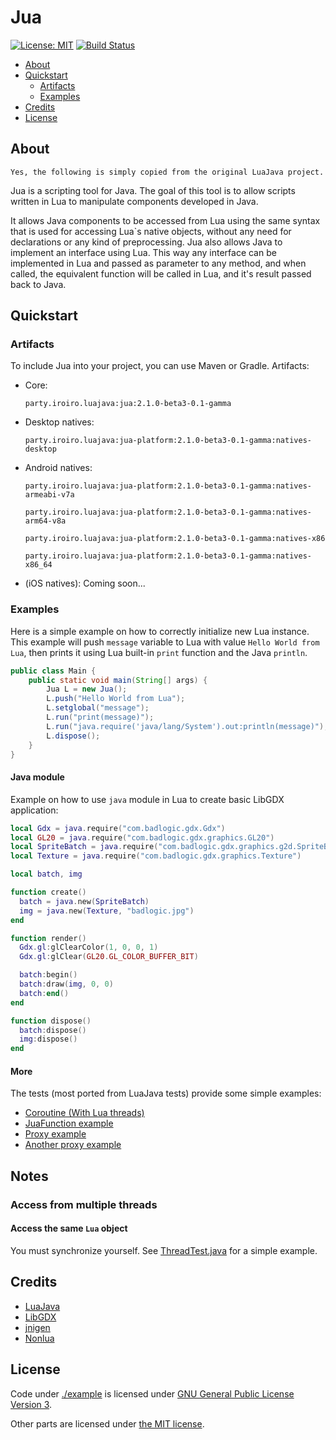 # Jua #
[![License: MIT](https://img.shields.io/badge/License-MIT-blue.svg)](https://opensource.org/licenses/MIT)
[![Build Status](https://github.com/GuDzpoz/jua/actions/workflows/build-natives.yml/badge.svg)](https://github.com/GuDzpoz/jua/actions/workflows/build-natives.yml)

  * [About](#about)
  * [Quickstart](#quickstart)
    * [Artifacts](#artifacts)
    * [Examples](#examples)
  * [Credits](#credits)
  * [License](#license)

## About ##

    Yes, the following is simply copied from the original LuaJava project.

Jua is a scripting tool for Java. The goal of this tool is to allow scripts written in Lua to manipulate components developed in Java.

It allows Java components to be accessed from Lua using the same syntax that is used for accessing Lua`s native objects, without any need for declarations or any kind of preprocessing. Jua also allows Java to implement an interface using Lua. This way any interface can be implemented in Lua and passed as parameter to any method, and when called, the equivalent function will be called in Lua, and it's result passed back to Java.

## Quickstart ##

### Artifacts

To include Jua into your project, you can use Maven or Gradle. Artifacts:

* Core:
  
  `party.iroiro.luajava:jua:2.1.0-beta3-0.1-gamma`
* Desktop natives:
  
  `party.iroiro.luajava:jua-platform:2.1.0-beta3-0.1-gamma:natives-desktop`
* Android natives:
  
  `party.iroiro.luajava:jua-platform:2.1.0-beta3-0.1-gamma:natives-armeabi-v7a`
  
  `party.iroiro.luajava:jua-platform:2.1.0-beta3-0.1-gamma:natives-arm64-v8a`
  
  `party.iroiro.luajava:jua-platform:2.1.0-beta3-0.1-gamma:natives-x86`
  
  `party.iroiro.luajava:jua-platform:2.1.0-beta3-0.1-gamma:natives-x86_64`
* (iOS natives): Coming soon...

### Examples

Here is a simple example on how to correctly initialize new Lua instance.
This example will push `message` variable to Lua with value `Hello World from Lua`, then prints it using Lua built-in `print` function and the Java `println`.

```java
public class Main {
    public static void main(String[] args) {
        Jua L = new Jua();
        L.push("Hello World from Lua");
        L.setglobal("message");
        L.run("print(message)");
        L.run("java.require('java/lang/System').out:println(message)");
        L.dispose();
    }
}
```

#### Java module ####

Example on how to use `java` module in Lua to create basic LibGDX application:

```lua
local Gdx = java.require("com.badlogic.gdx.Gdx")
local GL20 = java.require("com.badlogic.gdx.graphics.GL20")
local SpriteBatch = java.require("com.badlogic.gdx.graphics.g2d.SpriteBatch")
local Texture = java.require("com.badlogic.gdx.graphics.Texture")

local batch, img

function create()
  batch = java.new(SpriteBatch)
  img = java.new(Texture, "badlogic.jpg")
end

function render()
  Gdx.gl:glClearColor(1, 0, 0, 1)
  Gdx.gl:glClear(GL20.GL_COLOR_BUFFER_BIT)

  batch:begin()
  batch:draw(img, 0, 0)
  batch:end()
end

function dispose()
  batch:dispose()
  img:dispose()
end
```

#### More ####

The tests (most ported from LuaJava tests) provide some simple examples:
 - [Coroutine (With Lua threads)](src/test/java/party/iroiro/jua/CoroutineTest.java)
 - [JuaFunction example](src/test/java/party/iroiro/jua/TestClass.java)
- [Proxy example](src/test/java/party/iroiro/jua/printproxy/PrintProxyTest.java)
- [Another proxy example](src/test/java/party/iroiro/jua/TestLuaMap.java)

## Notes

### Access from multiple threads

#### Access the same `Lua` object

You must synchronize yourself. See [ThreadTest.java](./src/test/java/party/iroiro/jua/ThreadTest.java) for a simple example.

## Credits ##

 * [LuaJava](https://github.com/jasonsantos/luajava)
 * [LibGDX](https://github.com/libgdx/libgdx)
 * [jnigen](https://github.com/libgdx/gdx-jnigen)
 * [Nonlua](https://github.com/deathbeam/jua)

## License ##

Code under [./example](./example) is licensed under [GNU General Public License
Version 3](https://www.gnu.org/licenses/gpl-3.0.txt).

Other parts are licensed under [the MIT license](https://opensource.org/licenses/MIT).
